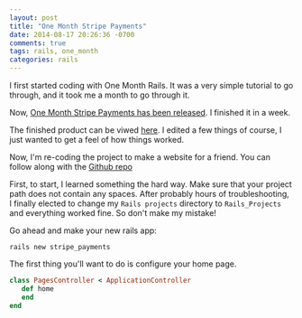 ```yaml
---
layout: post
title: "One Month Stripe Payments"
date: 2014-08-17 20:26:36 -0700
comments: true
tags: rails, one_month
categories: rails
---
```


I first started coding with One Month Rails. It was a very simple tutorial to go through, and it took me a month to go through it.

Now, [One Month Stripe Payments has been released](http://mbsy.co/onemonth/10032515). I finished it in a week. 

<!-- more -->

The finished product can be viwed [here](http://calm-everglades-6719.herokuapp.com). I edited a few things of course, I just wanted to get a feel of how things worked.

Now, I'm re-coding the project to make a website for a friend. You can follow along with the [Github repo](https://github.com/abustamam/stuart_welch)

First, to start, I learned something the hard way. Make sure that your project path does not contain any spaces. After probably hours of troubleshooting, I finally elected to change my `Rails projects` directory to `Rails_Projects` and everything worked fine. So don't make my mistake!

Go ahead and make your new rails app:

`rails new stripe_payments`

The first thing you'll want to do is configure your home page. 

``` ruby app/controllers/pages_controllers.rb
class PagesController < ApplicationController
   def home 
   end 
end
```